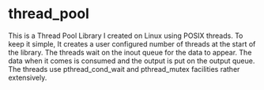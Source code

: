 thread_pool
===========

This is a Thread Pool Library I created on Linux using POSIX threads.
To keep it simple, It creates a user configured number of threads at the start of the library.
The threads wait on the inout queue for the data to appear.
The data when it comes is consumed and the output is put on the output queue.
The threads use pthread_cond_wait and pthread_mutex facilities rather extensively.
